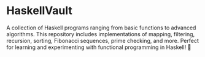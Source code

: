 # HaskellVault
A collection of Haskell programs ranging from basic functions to advanced algorithms. This repository includes implementations of mapping, filtering, recursion, sorting, Fibonacci sequences, prime checking, and more. Perfect for learning and experimenting with functional programming in Haskell! 🚀
